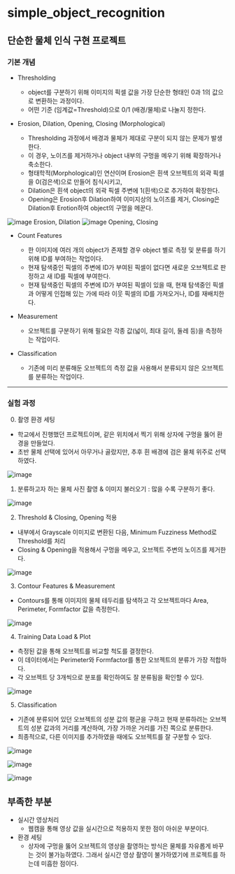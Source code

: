 # simple_object_recognition

## 단순한 물체 인식 구현 프로젝트

### 기본 개념
* Thresholding 
   * object를 구분하기 위해 이미지의 픽셀 값을 가장 단순한 형태인 0과 1의 값으로 변환하는 과정이다.
   * 어떤 기준 (임계값=Threshold)으로 0/1 (배경/물체)로 나눌지 정한다.

* Erosion, Dilation, Opening, Closing (Morphological)
   * Thresholding 과정에서 배경과 물체가 제대로 구분이 되지 않는 문제가 발생한다.
   * 이 경우, 노이즈를 제거하거나 object 내부의 구멍을 메우기 위해 확장하거나 축소한다.
   * 형태학적(Morphological)인 연산이며 Erosion은 흰색 오브젝트의 외곽 픽셀을 0(검은색)으로 만들어 침식시키고,
   * Dilation은 흰색 object의 외곽 픽셀 주변에 1(흰색)으로 추가하여 확장한다.
   * Opening은 Erosion후 Dilation하여 이미지상의 노이즈를 제거, Closing은 Dilation후 Erotion하여 object의 구멍을 메꾼다.
 
![image](https://user-images.githubusercontent.com/57992071/110110953-e99efb00-7df2-11eb-9d1f-a7f9cf922fcb.png) Erosion, Dilation
![image](https://user-images.githubusercontent.com/57992071/110110978-ef94dc00-7df2-11eb-8762-e162360ad331.png) Opening, Closing

* Count Features
  * 한 이미지에 여러 개의 object가 존재할 경우 object 별로 측정 및 분류를 하기위해 ID를 부여하는 작업이다.
  * 현재 탐색중인 픽셀의 주변에 ID가 부여된 픽셀이 없다면 새로운 오브젝트로 판정하고 새 ID를 픽셀에 부여한다.
  * 현재 탐색중인 픽셀의 주변에 ID가 부여된 픽셀이 있을 때, 현재 탐색중인 픽셀과 어떻게 인접해 있는 가에 따라 이웃 픽셀의 ID를 가져오거나, ID를 재배치한다.

* Measurement
  * 오브젝트를 구분하기 위해 필요한 각종 값(넓이, 최대 길이, 둘레 등)을 측정하는 작업이다.

* Classification
  * 기존에 미리 분류해둔 오브젝트의 측정 값을 사용해서 분류되지 않은 오브젝트를 분류하는 작업이다.

---

### 실험 과정

0. 촬영 환경 세팅
* 학교에서 진행했던 프로젝트이며, 같은 위치에서 찍기 위해 상자에 구멍을 뚫어 환경을 만들었다.
* 초반 물체 선택에 있어서 아무거나 골랐지만, 추후 흰 배경에 검은 물체 위주로 선택하였다.

![image](https://user-images.githubusercontent.com/57992071/110107952-eb66bf80-7dee-11eb-966c-5434c58de73c.png)


1. 분류하고자 하는 물체 사진 촬영 & 이미지 불러오기 : 많을 수록 구분하기 좋다.

![image](https://user-images.githubusercontent.com/57992071/110105531-da687f00-7deb-11eb-98be-4d2a90da9c1e.png)

2. Threshold & Closing, Opening 적용
* 내부에서 Grayscale 이미지로 변환된 다음, Minimum Fuzziness Method로 Threshold를 처리
* Closing & Opening을 적용해서 구멍을 메우고, 오브젝트 주변의 노이즈를 제거한다.

![image](https://user-images.githubusercontent.com/57992071/110105654-01bf4c00-7dec-11eb-8ce8-0e4c3fdd23bb.png)

3. Contour Features & Measurement
* Contours를 통해 이미지의 물체 테두리를 탐색하고 각 오브젝트마다 Area, Perimeter, Formfactor 값을 측정한다.

![image](https://user-images.githubusercontent.com/57992071/110106042-83af7500-7dec-11eb-8b02-19b2ef275dcf.png)

4. Training Data Load & Plot
* 측정된 값을 통해 오브젝트를 비교할 척도를 결정한다.
* 이 데이터에서는 Perimeter와 Formfactor를 통한 오브젝트의 분류가 가장 적합하다.
* 각 오브젝트 당 3개씩으로 분포를 확인하여도 잘 분류됨을 확인할 수 있다.

![image](https://user-images.githubusercontent.com/57992071/110106127-a2157080-7dec-11eb-9740-046323accc3c.png)

5. Classification
* 기존에 분류되어 있던 오브젝트의 성분 값의 평균을 구하고 현재 분류하려는 오브젝트의 성분 값과의 거리를 계산하여, 가장 가까운 거리를 가진 쪽으로 분류한다.
* 최종적으로, 다른 이미지를 추가하였을 때에도 오브젝트를 잘 구분할 수 있다.

![image](https://user-images.githubusercontent.com/57992071/110106224-c07b6c00-7dec-11eb-83bd-55e31fdc9817.png)

![image](https://user-images.githubusercontent.com/57992071/110106435-06d0cb00-7ded-11eb-8706-86ee03dea121.png)

![image](https://user-images.githubusercontent.com/57992071/110106461-0df7d900-7ded-11eb-9cd2-7fb240c626ef.png)

## 부족한 부분
* 실시간 영상처리
  * 웹캠을 통해 영상 값을 실시간으로 적용하지 못한 점이 아쉬운 부분이다.
* 환경 세팅
  *	상자에 구멍을 뚫어 오브젝트의 영상을 촬영하는 방식은 물체를 자유롭게 바꾸는 것이 불가능하였다. 그래서 실시간 영상 촬영이 불가하였기에 프로젝트를 하는데 미흡한 점이다.
